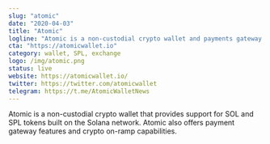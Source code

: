 ```yaml
---
slug: "atomic"
date: "2020-04-03"
title: "Atomic"
logline: "Atomic is a non-custodial crypto wallet and payments gateway that supports SOL and SPL tokens."
cta: "https://atomicwallet.io"
category: wallet, SPL, exchange
logo: /img/atomic.png
status: live
website: https://atomicwallet.io/
twitter: https://twitter.com/atomicwallet
telegram: https://t.me/AtomicWalletNews
---
```


Atomic is a non-custodial crypto wallet that provides support for SOL and SPL tokens built on the Solana network. Atomic also offers payment gateway features and crypto on-ramp capabilities.
